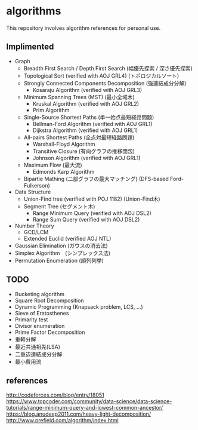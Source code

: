 # algorithms　
This repository involves algorithm references for personal use.

## Implimented
* Graph
  * Breadth First Search / Depth First Search (幅優先探索 / 深さ優先探索)
  * Topological Sort (verified with AOJ GRL4) (トポロジカルソート)
  * Strongly Connected Components Decomposition (強連結成分分解) 
    * Kosaraju Algorithm (verified with AOJ GRL3) 
  * Minimum Spanning Trees (MST) (最小全域木)
    * Kruskal Algorithm (verified with AOJ GRL2)
    * Prim Algorithm
  * Single-Source Shortest Paths (単一始点最短経路問題)
    * Bellman-Ford Algorithm (verified with AOJ GRL1)
    * Dijkstra Algorithm (verified with AOJ GRL1)
  * All-pairs Shortest Paths (全点対最短経路問題)
    * Warshall-Floyd Algorithm
    * Transitive Closure (有向グラフの推移閉包)
    * Johnson Algorithm (verified with AOJ GRL1)
  * Maximum Flow (最大流)
    * Edmonds Karp Algorithm
  * Bipartie Mathing (二部グラフの最大マッチング) (DFS-based Ford-Fulkerson)
* Data Structure
  * Union-Find tree (verified with POJ 1182) (Union-Find木)
  * Segment Tree (セグメント木)
    * Range Minimum Query (verified with AOJ DSL2)
    * Range Sum Query (verified with AOJ DSL2)
* Number Theory
  * GCD/LCM
  * Extended Euclid (verified AOJ NTL)
* Gaussian Elimination (ガウスの消去法)
* Simplex Algorithm　(シンプレックス法)
* Permutation Enumeration (順列列挙)
## TODO
* Bucketing algorithm
* Square Root Decomposition
* Dynamic Programming (Knapsack problem, LCS, ...)
* Sieve of Eratosthenes
* Primarity test
* Divisor enumeration
* Prime Factor Decomposition
* 重軽分解
* 最近共通祖先(LSA)
* 二重辺連結成分分解
* 最小費用流

## references
http://codeforces.com/blog/entry/18051
https://www.topcoder.com/community/data-science/data-science-tutorials/range-minimum-query-and-lowest-common-ancestor/
https://blog.anudeep2011.com/heavy-light-decomposition/
http://www.prefield.com/algorithm/index.html
